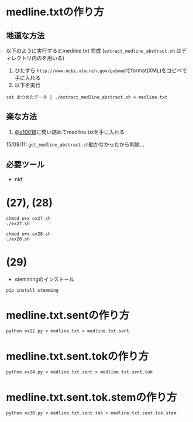 

# medline.txtの作り方

## 地道な方法

以下のように実行するとmedline.txt 完成 (`extract_medline_abstract.sh` はディレクトリ内のを用いる)
1. ひたすら `http://www.ncbi.nlm.nih.gov/pubmed`でformat(XML)をコピペで手に入れる
2. 以下を実行
```
cat あつめたデータ | ./extract_medline_abstract.sh > medline.txt
```

## 楽な方法
1. [@s10018](https://twitter.com/s_10018 )に問い詰めてmedline.txtを手に入れる

15/09/11: `get_medline_abstract.sh`動かなかったから削除...

## 必要ツール

- nkf

# (27), (28)

```
chmod u+x ex27.sh
./ex27.sh
```

```
chmod u+x ex28.sh
./ex28.sh
```

# (29)

- stemmingのインストール

```
pip install stemming
```


# medline.txt.sentの作り方

```
python ex22.py < medline.txt > medline.txt.sent
```
# medline.txt.sent.tokの作り方

```
python ex24.py < medline.txt.sent > medline.txt.sent.tok
```

# medline.txt.sent.tok.stemの作り方

```
python ex30.py < medline.txt.sent.tok > medline.txt.sent.tok.stem
```
